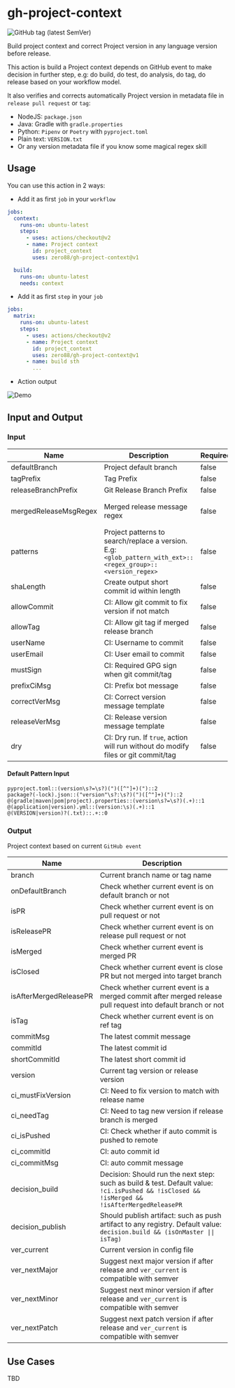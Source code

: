 # gh-project-context

![GitHub tag (latest SemVer)](https://img.shields.io/github/v/tag/zero88/gh-project-context?sort=semver&style=flat-square)

Build project context and correct Project version in any language version before release.

This action is build a Project context depends on GitHub event to make decision in further step, e.g: do build, do test,
do analysis, do tag, do release based on your workflow model.

It also verifies and corrects automatically Project version in metadata file in `release pull request` or `tag`:

- NodeJS: `package.json`
- Java: Gradle with `gradle.properties`
- Python: `Pipenv` or `Poetry` with `pyproject.toml`
- Plain text: `VERSION.txt`
- Or any version metadata file if you know some magical regex skill

## Usage

You can use this action in 2 ways:

- Add it as first `job` in your `workflow`

```yaml
jobs:
  context:
    runs-on: ubuntu-latest
    steps:
      - uses: actions/checkout@v2
      - name: Project context
        id: project_context
        uses: zero88/gh-project-context@v1

  build:
    runs-on: ubuntu-latest
    needs: context
```

- Add it as first `step` in your `job`

```yaml
jobs:
  matrix:
    runs-on: ubuntu-latest
    steps:
      - uses: actions/checkout@v2
      - name: Project context
        id: project_context
        uses: zero88/gh-project-context@v1
      - name: build sth
        ...
```

- Action output

![Demo](.github/demo.png "Demo")

## Input and Output

### Input

| Name                  | Description                                                                                                     | Required | Default value                                     |
| --------------------- | --------------------------------------------------------------------------------------------------------------- | -------- | ------------------------------------------------- |
| defaultBranch         | Project default branch                                                                                          | false    | `main`                                            |
| tagPrefix             | Tag Prefix                                                                                                      | false    | `v`                                               |
| releaseBranchPrefix   | Git Release Branch Prefix                                                                                       | false    | `release/`                                        |
| mergedReleaseMsgRegex | Merged release message regex                                                                                    | false    | `^Merge pull request #[0-9]+ from .+/release/.+$` |
| patterns              | Project patterns to search/replace a version.<br>E.g: `<glob_pattern_with_ext>::<regex_group>::<version_regex>` | false    | See [below](#default-pattern-input)               |
| shaLength             | Create output short commit id within length                                                                     | false    | `7`                                               |
| allowCommit           | CI: Allow git commit to fix version if not match                                                                | false    | `true`                                            |
| allowTag              | CI: Allow git tag if merged release branch                                                                      | false    | `true`                                            |
| userName              | CI: Username to commit                                                                                          | false    | `ci-bot`                                          |
| userEmail             | CI: User email to commit                                                                                        | false    | `actions@github.com`                              |
| mustSign              | CI: Required GPG sign when git commit/tag                                                                       | false    | `false`                                           |
| prefixCiMsg           | CI: Prefix bot message                                                                                          | false    | `<ci-auto-commit>`                                |
| correctVerMsg         | CI: Correct version message template                                                                            | false    | `Correct version`                                 |
| releaseVerMsg         | CI: Release version message template                                                                            | false    | `release/`                                        |
| dry                   | CI: Dry run. If `true`, action will run without do modify files or git commit/tag                               | false    | `true`                                            |

#### Default Pattern Input

```
pyproject.toml::(version\s?=\s?)(")([^"]+)(")::2
package?(-lock).json::("version"\s?:\s?)(")([^"]+)(")::2
@(gradle|maven|pom|project).properties::(version\s?=\s?)(.+)::1
@(application|version).yml::(version:\s)(.+)::1
@(VERSION|version)?(.txt)::.+::0
```

### Output

Project context based on current `GitHub event`

| Name                   | Description                                                                                                                                  |
| ---------------------- | -------------------------------------------------------------------------------------------------------------------------------------------- |
| branch                 | Current branch name or tag name                                                                                                              |
| onDefaultBranch        | Check whether current event is on default branch or not                                                                                      |
| isPR                   | Check whether current event is on pull request or not                                                                                        |
| isReleasePR            | Check whether current event is on release pull request or not                                                                                |
| isMerged               | Check whether current event is merged PR                                                                                                     |
| isClosed               | Check whether current event is close PR but not merged into target branch                                                                    |
| isAfterMergedReleasePR | Check whether current event is a merged commit after merged release pull request into default branch or not                                  |
| isTag                  | Check whether current event is on ref tag                                                                                                    |
| commitMsg              | The latest commit message                                                                                                                    |
| commitId               | The latest commit id                                                                                                                         |
| shortCommitId          | The latest short commit id                                                                                                                   |
| version                | Current tag version or release version                                                                                                       |
| ci_mustFixVersion      | CI: Need to fix version to match with release name                                                                                           |
| ci_needTag             | CI: Need to tag new version if release branch is merged                                                                                      |
| ci_isPushed            | CI: Check whether if auto commit is pushed to remote                                                                                         |
| ci_commitId            | CI: auto commit id                                                                                                                           |
| ci_commitMsg           | CI: auto commit message                                                                                                                      |
| decision_build         | Decision: Should run the next step: such as build & test. Default value: `!ci.isPushed && !isClosed && !isMerged && !isAfterMergedReleasePR` |
| decision_publish       | Should publish artifact: such as push artifact to any registry. Default value: `decision.build && (isOnMaster \|\| isTag)`                   |
| ver_current            | Current version in config file                                                                                                               |
| ver_nextMajor          | Suggest next major version if after release and `ver_current` is compatible with semver                                                      |
| ver_nextMinor          | Suggest next minor version if after release and `ver_current` is compatible with semver                                                      |
| ver_nextPatch          | Suggest next patch version if after release and `ver_current` is compatible with semver                                                      |

## Use Cases

TBD
